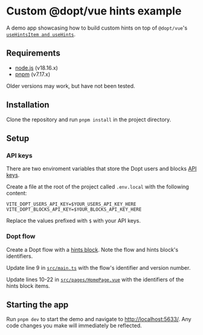 # Custom @dopt/vue hints example

A demo app showcasing how to build custom hints on top of `@dopt/vue`'s [`useHintsItem and useHints`](https://github.com/dopt/odopt/blob/main/packages/%40dopt/vue/src/hints.ts).

## Requirements

- [node.js](https://nodejs.org/) (v18.16.x)
- [pnpm](https://pnpm.io/) (v7.17.x)

Older versions may work, but have not been tested.

## Installation

Clone the repository and run `pnpm install` in the project directory.

## Setup

### API keys

There are two enviroment variables that store the Dopt users and blocks [API keys](https://docs.dopt.com/setup/api-keys/).

Create a file at the root of the project called `.env.local` with the following content:

```
VITE_DOPT_USERS_API_KEY=$YOUR_USERS_API_KEY_HERE
VITE_DOPT_BLOCKS_API_KEY=$YOUR_BLOCKS_API_KEY_HERE
```

Replace the values prefixed with `$` with your API keys.

### Dopt flow

Create a Dopt flow with a [hints block](https://docs.dopt.com/concepts/blocks/hints/). Note the flow and hints block's identifiers.

Update line 9 in [`src/main.ts`](./src/main.ts#L9) with the flow's identifier and version number.

Update lines 10-22 in [`src/pages/HomePage.vue`](./src/pages/HomePage.vue#L10-L22) with the identifiers of the hints block items.

## Starting the app

Run `pnpm dev` to start the demo and navigate to [http://localhost:5633/](http://localhost:5633/). Any code changes you make will immediately be reflected.
